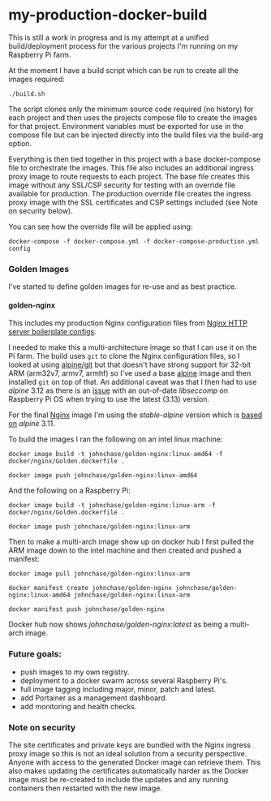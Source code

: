# my-production-docker-build

This is still a work in progress and is my attempt at a unified build/deployment process for the various projects I'm running on my 
Raspberry Pi farm.

At the moment I have a build script which can be run to create all the images required: 

    ./build.sh

The script clones only the minimum source code required (no history) for each project and then uses the projects compose file to 
create the images for that project. Environment variables must be exported for use in the compose file but can be injected directly
into the build files via the build-arg option.

Everything is then tied together in this project with a base docker-compose file to orchestrate the images. This file also includes 
an additional ingress proxy image to route requests to each project. The base file creates this image without any SSL/CSP security 
for testing with an override file available for production. The production override file creates the ingress proxy image with the 
SSL certificates and CSP settings included (see Note on security below).

You can see how the override file will be applied using:

    docker-compose -f docker-compose.yml -f docker-compose-production.yml config

### Golden Images

I've started to define golden images for re-use and as best practice.

#### golden-nginx

This includes my production Nginx configuration files from [Nginx HTTP server boilerplate configs](https://github.com/RatJuggler/server-configs-nginx/tree/production).

I needed to make this a multi-architecture image so that I can use it on the Pi farm. The build uses `git` to clone the Nginx 
configuration files, so I looked at using [alpine/git](https://hub.docker.com/r/alpine/git) but that doesn't have strong support 
for 32-bit ARM (arm32v7, armv7, armhf) so I've used a base [alpine](https://hub.docker.com/_/alpine) image and then installed `git` 
on top of that. An additional caveat was that I then had to use *alpine* 3.12 as there is an [issue](https://wiki.alpinelinux.org/wiki/Release_Notes_for_Alpine_3.13.0#time64_requirements) 
with an out-of-date *libseccomp* on Raspberry Pi OS when trying to use the latest (3.13) version.

For the final [Nginx](https://hub.docker.com/_/nginx) image I'm using the *stable-alpine* version which is [based on](https://github.com/nginxinc/docker-nginx/blob/master/stable/alpine/Dockerfile)
*alpine* 3.11.

To build the images I ran the following on an intel linux machine:

    docker image build -t johnchase/golden-nginx:linux-amd64 -f docker/nginx/Golden.dockerfile .

    docker image push johnchase/golden-nginx:linux-amd64

And the following on a Raspberry Pi:

    docker image build -t johnchase/golden-nginx:linux-arm -f docker/nginx/Golden.dockerfile .

    docker image push johnchase/golden-nginx:linux-arm

Then to make a multi-arch image show up on docker hub I first pulled the ARM image down to the intel machine and then created and 
pushed a manifest:

    docker image pull johnchase/golden-nginx:linux-arm

    docker manifest create johnchase/golden-nginx johnchase/golden-nginx:linux-amd64 johnchase/golden-nginx:linux-arm

    docker manifest push johnchase/golden-nginx

Docker hub now shows *johnchase/golden-nginx:latest* as being a multi-arch image.

### Future goals:

- push images to my own registry.
- deployment to a docker swarm across several Raspberry Pi's.
- full image tagging including major, minor, patch and latest.
- add Portainer as a management dashboard.
- add monitoring and health checks.

### Note on security

The site certificates and private keys are bundled with the Nginx ingress proxy image so this is not an ideal solution from a 
security perspective. Anyone with access to the generated Docker image can retrieve them. This also makes updating the certificates 
automatically harder as the Docker image must be re-created to include the updates and any running containers then restarted with 
the new image.
